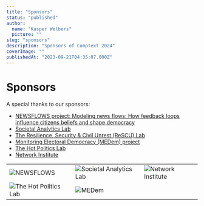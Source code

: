 ```yaml
---
title: "Sponsors"
status: "published"
author:
  name: "Kasper Welbers"
  picture: ""
slug: "sponsors"
description: "Sponsors of CompText 2024"
coverImage: ""
publishedAt: "2023-09-21T04:35:07.000Z"
---
```


# Sponsors

A special thanks to our sponsors:

- [NEWSFLOWS project: Modeling news flows: How feedback loops influence citizens beliefs and shape democracy](https://newsflows.eu/project-description/)
- [Societal Analytics Lab](https://www.societal-analytics.nl/)
- [The Resilience, Security & Civil Unrest (ReSCU) Lab](https://vu.nl/en/about-vu/research-institutes/institute-for-societal-resilience-isr/departments/rescu)
- [Monitoring Electoral Democracy (MEDem) project](https://www.medem.eu/)
- [The Hot Politics Lab](https://www.hotpolitics.eu/)
- [Network Institute](https://networkinstitute.org/)


| | | |
|---|---|---|
| ![NEWSFLOWS](https://newsflows.eu/wp-content/uploads/2021/03/newsflowslogo-300x166.png) | ![Societal Analytics Lab](https://www.societal-analytics.nl/images/logo_small.svg) | ![Network Institute](https://networkinstitute.org/wp-content/themes/twentyeleven-child/img/logo_clean_sm3.png) |
| ![The Hot Politics Lab](https://www.hotpolitics.eu/wp-content/uploads/2018/08/logo-1.png) | ![MEDem](https://www.medem.eu/wp-content/uploads/2023/08/cropped-cropped-MEDem2-Kopie-2-e1691484920442-134x45.jpg) | |

<style>
.logo-table {
  border-collapse: collapse;
}

.logo-table td, .logo-table th {
  border: none; /* Makes table borders invisible */
}

.logo-table img {
  display: block;
  margin-left: auto;
  margin-right: auto;
}
</style>
